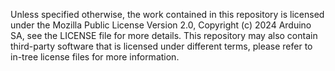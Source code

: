 Unless specified otherwise, the work contained in this repository is licensed under the Mozilla Public License Version 2.0, Copyright (c) 2024 Arduino SA, see the LICENSE file for more details. This repository may also contain third-party software that is licensed under different terms, please refer to in-tree license files for more information.

